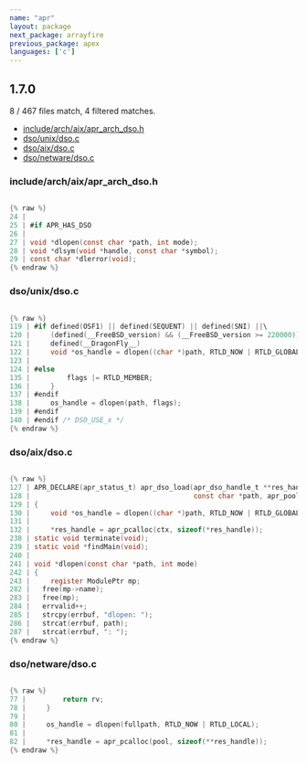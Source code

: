 ```yaml
---
name: "apr"
layout: package
next_package: arrayfire
previous_package: apex
languages: ['c']
---
```

## 1.7.0
8 / 467 files match, 4 filtered matches.

 - [include/arch/aix/apr_arch_dso.h](#includearchaixapr_arch_dsoh)
 - [dso/unix/dso.c](#dsounixdsoc)
 - [dso/aix/dso.c](#dsoaixdsoc)
 - [dso/netware/dso.c](#dsonetwaredsoc)

### include/arch/aix/apr_arch_dso.h

```c

{% raw %}
24 | 
25 | #if APR_HAS_DSO
26 | 
27 | void *dlopen(const char *path, int mode);
28 | void *dlsym(void *handle, const char *symbol);
29 | const char *dlerror(void);
{% endraw %}

```
### dso/unix/dso.c

```c

{% raw %}
119 | #if defined(OSF1) || defined(SEQUENT) || defined(SNI) ||\
120 |     (defined(__FreeBSD_version) && (__FreeBSD_version >= 220000)) ||\
121 |     defined(__DragonFly__)
122 |     void *os_handle = dlopen((char *)path, RTLD_NOW | RTLD_GLOBAL);
123 | 
124 | #else
135 |         flags |= RTLD_MEMBER;
136 |     }
137 | #endif
138 |     os_handle = dlopen(path, flags);
139 | #endif    
140 | #endif /* DSO_USE_x */
{% endraw %}

```
### dso/aix/dso.c

```c

{% raw %}
127 | APR_DECLARE(apr_status_t) apr_dso_load(apr_dso_handle_t **res_handle, 
128 |                                        const char *path, apr_pool_t *ctx)
129 | {
130 |     void *os_handle = dlopen((char *)path, RTLD_NOW | RTLD_GLOBAL);
131 | 
132 |     *res_handle = apr_pcalloc(ctx, sizeof(*res_handle));
238 | static void terminate(void);
239 | static void *findMain(void);
240 | 
241 | void *dlopen(const char *path, int mode)
242 | {
243 |     register ModulePtr mp;
282 | 	free(mp->name);
283 | 	free(mp);
284 | 	errvalid++;
285 | 	strcpy(errbuf, "dlopen: ");
286 | 	strcat(errbuf, path);
287 | 	strcat(errbuf, ": ");
{% endraw %}

```
### dso/netware/dso.c

```c

{% raw %}
77 |         return rv;
78 |     }
79 | 
80 |     os_handle = dlopen(fullpath, RTLD_NOW | RTLD_LOCAL);
81 | 
82 |     *res_handle = apr_pcalloc(pool, sizeof(**res_handle));
{% endraw %}

```